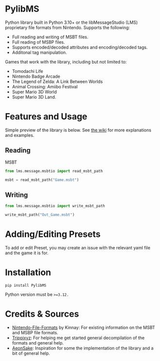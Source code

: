 # PylibMS
Python library built in Python 3.10+ or the libMessageStudio (LMS) proprietary file formats from Nintendo. Supports the following:

* Full reading and writing of MSBT files.
* Full reading of MSBP files.
* Supports encoded/decoded attributes and encoding/decoded tags.
* Additonal tag manipulation.

Games that work with the library, including but not limited to:
* Tomodachi Life 
* Nintendo Badge Arcade
* The Legend of Zelda: A Link Between Worlds
* Animal Crossing: Amiibo Festival
* Super Mario 3D World
* Super Mario 3D Land.
# Features and Usage
Simple preview of the library is below. See [the wiki](https://github.com/AbdyyEee/PylibMS/wiki) for more explanations and examples.
## Reading 
MSBT
```py
from lms.message.msbtio import read_msbt_path

msbt = read_msbt_path("Game.msbt")
```
## Writing 
```py
from lms.message.msbtio import write_msbt_path

write_msbt_path("Out_Game.msbt")
```
# Adding/Editing Presets
To add or edit Preset, you may create an issue with the relevant yaml file and the game it is for.

# Installation
```
pip install PylibMS
```

Python version must be `>=3.12.`
# Credits & Sources
* [Nintendo-File-Formats](https://nintendo-formats.com) by Kinnay: For existing information on the MSBT and MSBP file formats.
* [Trippixyz](https://github.com/Trippixyz): For helping me get started general decompilation of the formats and general help.
* [AeonSake](https://github.com/AeonSake): Inspiration for some the implementation of the library and a bit of general help.
